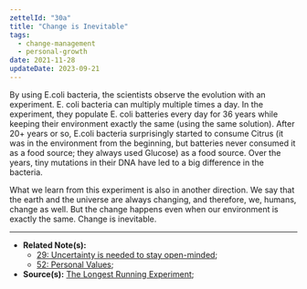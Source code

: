 ```yaml
---
zettelId: "30a"
title: "Change is Inevitable"
tags:
  - change-management
  - personal-growth
date: 2021-11-28
updateDate: 2023-09-21
---
```


By using E.coli bacteria, the scientists observe the evolution with an experiment. E. coli bacteria can multiply multiple times a day. In the experiment, they populate E. coli batteries every day for 36 years while keeping their environment exactly the same (using the same solution). After 20+ years or so, E.coli bacteria surprisingly started to consume Citrus (it was in the environment from the beginning, but batteries never consumed it as a food source; they always used Glucose) as a food source. Over the years, tiny mutations in their DNA have led to a big difference in the bacteria.

What we learn from this experiment is also in another direction. We say that the earth and the universe are always changing, and therefore, we, humans, change as well. But the change happens even when our environment is exactly the same. Change is inevitable.

---

- **Related Note(s):**
  - [29: Uncertainty is needed to stay open-minded](/notes/29/);
  - [52: Personal Values](/notes/52/);
- **Source(s):** [The Longest Running Experiment](https://www.youtube.com/watch?v=w4sLAQvEH-M);
